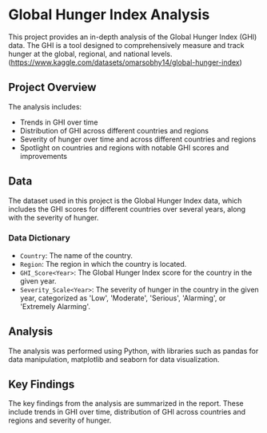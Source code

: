 # Global Hunger Index Analysis

This project provides an in-depth analysis of the Global Hunger Index (GHI) data. The GHI is a tool designed to comprehensively measure and track hunger at the global, regional, and national levels. (https://www.kaggle.com/datasets/omarsobhy14/global-hunger-index)

## Project Overview

The analysis includes:

- Trends in GHI over time
- Distribution of GHI across different countries and regions
- Severity of hunger over time and across different countries and regions
- Spotlight on countries and regions with notable GHI scores and improvements

## Data

The dataset used in this project is the Global Hunger Index data, which includes the GHI scores for different countries over several years, along with the severity of hunger. 

### Data Dictionary

- `Country`: The name of the country.
- `Region`: The region in which the country is located.
- `GHI_Score<Year>`: The Global Hunger Index score for the country in the given year.
- `Severity_Scale<Year>`: The severity of hunger in the country in the given year, categorized as 'Low', 'Moderate', 'Serious', 'Alarming', or 'Extremely Alarming'.

## Analysis

The analysis was performed using Python, with libraries such as pandas for data manipulation, matplotlib and seaborn for data visualization.

## Key Findings

The key findings from the analysis are summarized in the report. These include trends in GHI over time, distribution of GHI across countries and regions and severity of hunger.
